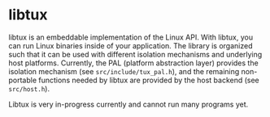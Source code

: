 # libtux

libtux is an embeddable implementation of the Linux API. With libtux, you can
run Linux binaries inside of your application. The library is organized such
that it can be used with different isolation mechanisms and underlying host
platforms. Currently, the PAL (platform abstraction layer) provides the
isolation mechanism (see `src/include/tux_pal.h`), and the remaining
non-portable functions needed by libtux are provided by the host backend (see
`src/host.h`).

Libtux is very in-progress currently and cannot run many programs yet.
